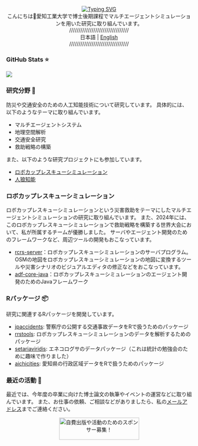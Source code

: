<p align="center">
  <a href="https://nononoexe.github.io/blog/"><img src="https://readme-typing-svg.herokuapp.com?font=Limelight&size=40&duration=3000&pause=3000&color=FFDD00&center=true&vCenter=true&random=false&width=435&lines=NONONOexe" alt="Typing SVG" /></a><br>
  こんにちは👋愛知工業大学で博士後期課程でマルチエージェントシミュレーションを用いた研究に取り組んでいます。<br>
  <span style="user-select: none">////////////////////////////////</span><br>
  日本語 | <a href="../README.md">English</a><br>
  <span style="user-select: none">////////////////////////////////</span>
</p>

### GitHub Stats :star:

<img src="https://github-readme-stats.vercel.app/api?username=NONONOexe&theme=gruvbox">

### 研究分野 :telescope:

防災や交通安全のための人工知能技術について研究しています。
具体的には、以下のようなテーマに取り組んでいます。

- マルチエージェントシステム
- 地理空間解析
- 交通安全研究
- 救助戦略の構築

また、以下のような研究プロジェクトにも参加しています。

- [ロボカップレスキューシミュレーション](https://rescuesim.robocup.org/)
- [人狼知能](https://aiwolf.org/server)

### ロボカップレスキューシミュレーション

ロボカップレスキューシミュレーションという災害救助をテーマにしたマルチエージェントシミュレーションの研究に取り組んでいます。
また、2024年には、このロボカップレスキューシミュレーションで救助戦略を構築する世界大会において、私が所属するチームが優勝しました。
サーバやエージェント開発のためのフレームワークなど、周辺ツールの開発もおこなっています。

- [rcrs-server](https://github.com/roborescue/rcrs-server)：ロボカップレスキューシミュレーションのサーバプログラム。OSMの地図をロボカップレスキューシミュレーションの地図に変換するツールや災害シナリオのビジュアルエディタの修正などをおこなっています。
- [adf-core-java](https://github.com/roborescue/adf-core-java)：ロボカップレスキューシミュレーションのエージェント開発のためのJavaフレームワーク

### Rパッケージ :package:

研究に関連するRパッケージを開発しています。

- [jpaccidents](https://github.com/NONONOexe/jpaccidents): 警察庁の公開する交通事故データをRで扱うためのパッケージ
- [rrstools](https://github.com/NONONOexe/rrstools): ロボカップレスキューシミュレーションのデータを解析するためのパッケージ
- [setariaviridis](https://github.com/NONONOexe/setariaviridis): エネコログサのデータパッケージ（これは統計の勉強会のために趣味で作りました）
- [aichicities](https://github.com/NONONOexe/aichicities): 愛知県の行政区域データをRで扱うためのパッケージ

### 最近の活動 :pencil:

最近では、今年度の卒業に向けた博士論文の執筆やイベントの運営などに取り組んでいます。
また、お仕事の依頼、ご相談などがありましたら、私の[メールアドレス](mailto:ando@maslab.aitech.ac.jp)までご連絡ください。

<p align="center">
  <a href="https://www.buymeacoffee.com/gkei0429g" target="_blank"><img src="https://cdn.buymeacoffee.com/buttons/v2/default-yellow.png" alt="自費出版や活動のためのスポンサー募集！" style="height: 60px !important;width: 217px !important;" ></a>
</p>

